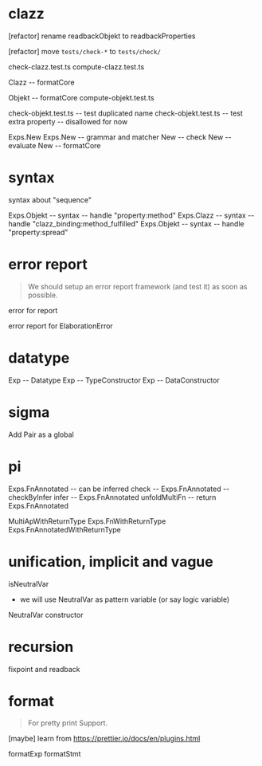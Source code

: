 # clazz

[refactor] rename readbackObjekt to readbackProperties

[refactor] move `tests/check-*` to `tests/check/`

check-clazz.test.ts
compute-clazz.test.ts

Clazz -- formatCore

Objekt -- formatCore
compute-objekt.test.ts

check-objekt.test.ts -- test duplicated name
check-objekt.test.ts -- test extra property -- disallowed for now

Exps.New
Exps.New -- grammar and matcher
New -- check
New -- evaluate
New -- formatCore

# syntax

syntax about "sequence"

Exps.Objekt -- syntax -- handle "property:method"
Exps.Clazz -- syntax -- handle "clazz_binding:method_fulfilled"
Exps.Objekt -- syntax -- handle "property:spread"

# error report

> We should setup an error report framework (and test it) as soon as possible.

error for report

error report for ElaborationError

# datatype

Exp -- Datatype
Exp -- TypeConstructor
Exp -- DataConstructor

# sigma

Add Pair as a global

# pi

Exps.FnAnnotated -- can be inferred
check -- Exps.FnAnnotated -- checkByInfer
infer -- Exps.FnAnnotated
unfoldMultiFn -- return Exps.FnAnnotated

MultiApWithReturnType
Exps.FnWithReturnType
Exps.FnAnnotatedWithReturnType

# unification, implicit and vague

isNeutralVar

- we will use NeutralVar as pattern variable (or say logic variable)

NeutralVar constructor

# recursion

fixpoint and readback

# format

> For pretty print Support.

[maybe] learn from https://prettier.io/docs/en/plugins.html

formatExp
formatStmt
